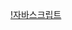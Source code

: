 [!자바스크립트](https://img.shields.io/badge/language-JavaScript-orange&logo=JavaScript&logoColor=Black&link=#F7DF1E)
